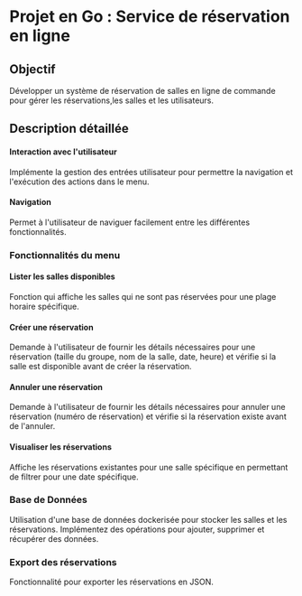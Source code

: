 # Projet en Go : Service de réservation en ligne

## Objectif

Développer un système de réservation de salles en ligne de commande pour gérer les réservations,les salles et les utilisateurs.

## Description détaillée

#### Interaction avec l'utilisateur

Implémente la gestion des entrées utilisateur pour permettre la navigation et l'exécution des actions dans le menu.

#### Navigation

Permet à l'utilisateur de naviguer facilement entre les différentes fonctionnalités.

### Fonctionnalités du menu

#### Lister les salles disponibles

Fonction qui affiche les salles qui ne sont pas réservées pour une plage horaire spécifique.

#### Créer une réservation

Demande à l'utilisateur de fournir les détails nécessaires pour une réservation (taille du groupe, nom de la salle, date, heure) et vérifie si la salle est disponible avant de créer la réservation.

#### Annuler une réservation

Demande à l'utilisateur de fournir les détails nécessaires pour annuler une réservation (numéro de réservation) et vérifie si la réservation existe avant de l'annuler.

#### Visualiser les réservations

Affiche les réservations existantes pour une salle spécifique en permettant de filtrer pour une date spécifique.

### Base de Données

Utilisation d'une base de données dockerisée pour stocker les salles et les réservations. Implémentez des opérations pour ajouter, supprimer et récupérer des données.

### Export des réservations

Fonctionnalité pour exporter les réservations en JSON.
